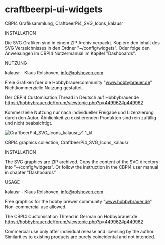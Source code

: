 # craftbeerpi-ui-widgets

CBPI4 Grafiksammlung, CraftbeerPi4_SVG_Icons_kalausr

INSTALLATION

Die SVG Grafiken sind in einem ZIP Archiv verpackt. Kopiere den Inhalt des SVG Verzeichnisses in den Ordner "~/config/widgets".
Oder folge den Anweisungen im CBPI4 Nutzermanual im Kapitel "Dashboards". 

NUTZUNG

kalausr - Klaus Rolshoven, info@rolshoven.com

Freie Grafiken fuer die Hobbybrauercommunity "www.hobbybrauer.de"
Nichtkommerzielle Nutzung gestattet.

Der CBPI4 Customisation Thread in Deutsch auf Hobbybrauer.de
https://hobbybrauer.de/forum/viewtopic.php?p=449962#p449962

Kommerzielle Nutzung nur nach individueller Freigabe und Lizenzierung durch den Autor. 
Ähnlichkeit zu existierenden Produkten sind rein zufällig und nicht beabsichtigt.

![CraftbeerPi4_SVG_Icons_kalausr_v1 1_kl](https://user-images.githubusercontent.com/87930313/165307212-631ebc8b-df3a-4758-92ea-0f231bccbadc.jpg)


CBPI4 graphics collection, CraftbeerPi4_SVG_Icons_kalausr

INSTALLATION

The SVG graphics are ZIP archived. Copy the content of the SVG directory into "~/config/widgets".
Or follow the instruction in the CBPI4 user manual in chapter "Dashboards"

USAGE

kalausr - Klaus Rolshoven, info@rolshoven.com

Free graphics for the hobby brewer community "www.hobbybrauer.de"
Non-commercial use allowed.

The CBPI4 Customisation Thread in German on Hobbybrauer.de
https://hobbybrauer.de/forum/viewtopic.php?p=449962#p449962

Commercial use only after individual release and licensing by the author. 
Similarities to existing products are purely coincidental and not intended.
